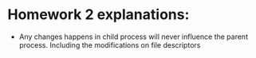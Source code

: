 # Homework 2 explanations:

* Any changes happens in child process will never influence the parent process. Including the modifications on file descriptors
